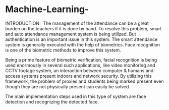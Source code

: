 # Machine-Learning-
INTRODUCTION
 
The management of the attendance can be a great burden on the teachers if it is done by hand. To resolve this problem, smart and auto attendance management system is being utilized. But authentication is an important issue in this system. The smart attendance system is generally executed with the help of biometrics. Face recognition is one of the biometric methods to improve this system.
   
Being a prime feature of biometric verification, facial recognition is being used enormously in several such applications, like video monitoring and CCTV footage system, an interaction between computer & humans and access systems present indoors and network security. By utilizing this framework, the problem of proxies and students being marked present even though they are not physically present can easily be solved. 

The main implementation steps used in this type of system are face detection and recognizing the detected face.


